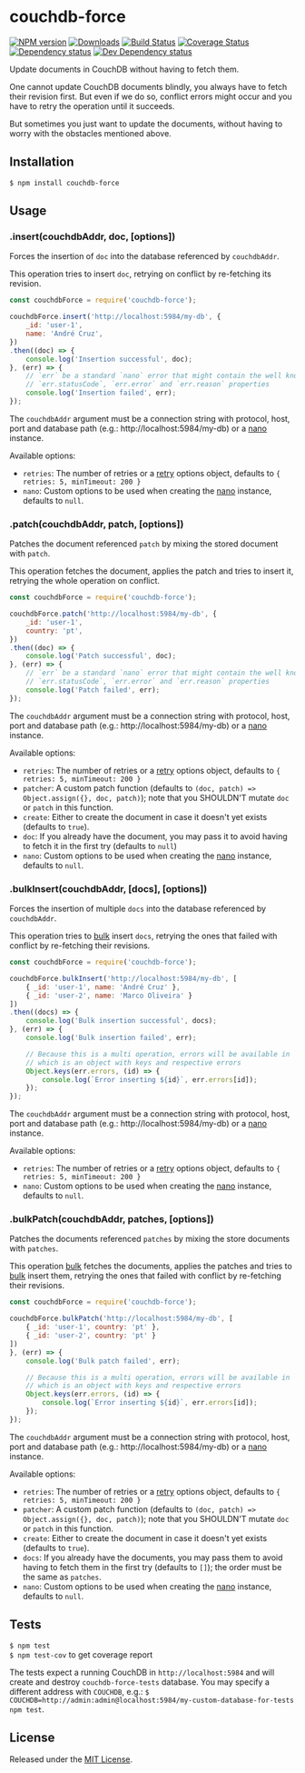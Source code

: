 # couchdb-force

[![NPM version][npm-image]][npm-url] [![Downloads][downloads-image]][npm-url] [![Build Status][travis-image]][travis-url] [![Coverage Status][coveralls-image]][coveralls-url] [![Dependency status][david-dm-image]][david-dm-url] [![Dev Dependency status][david-dm-dev-image]][david-dm-dev-url]

[npm-url]:https://npmjs.org/package/couchdb-force
[downloads-image]:http://img.shields.io/npm/dm/couchdb-force.svg
[npm-image]:http://img.shields.io/npm/v/couchdb-force.svg
[travis-url]:https://travis-ci.org/IndigoUnited/node-couchdb-force
[travis-image]:http://img.shields.io/travis/IndigoUnited/node-couchdb-force/master.svg
[coveralls-url]:https://coveralls.io/r/IndigoUnited/node-couchdb-force
[coveralls-image]:https://img.shields.io/coveralls/IndigoUnited/node-couchdb-force/master.svg
[david-dm-url]:https://david-dm.org/IndigoUnited/node-couchdb-force
[david-dm-image]:https://img.shields.io/david/IndigoUnited/node-couchdb-force.svg
[david-dm-dev-url]:https://david-dm.org/IndigoUnited/node-couchdb-force#info=devDependencies
[david-dm-dev-image]:https://img.shields.io/david/dev/IndigoUnited/node-couchdb-force.svg

Update documents in CouchDB without having to fetch them.

One cannot update CouchDB documents blindly, you always have to fetch their revision first.
But even if we do so, conflict errors might occur and you have to retry the operation until it succeeds.

But sometimes you just want to update the documents, without having to worry with the obstacles mentioned above.


## Installation

`$ npm install couchdb-force`


## Usage

### .insert(couchdbAddr, doc, [options])

Forces the insertion of `doc` into the database referenced by `couchdbAddr`.

This operation tries to insert `doc`, retrying on conflict by re-fetching its revision.

```js
const couchdbForce = require('couchdb-force');

couchdbForce.insert('http://localhost:5984/my-db', {
    _id: 'user-1',
    name: 'André Cruz',
})
.then((doc) => {
    console.log('Insertion successful', doc);
}, (err) => {
    // `err` be a standard `nano` error that might contain the well known
    // `err.statusCode`, `err.error` and `err.reason` properties
    console.log('Insertion failed', err);
});
```

The `couchdbAddr` argument must be a connection string with protocol, host, port and database path (e.g.: http://localhost:5984/my-db) or a [nano](https://www.npmjs.com/package/nano) instance.

Available options:

- `retries`: The number of retries or a [retry](https://www.npmjs.org/package/retry) options object, defaults to `{ retries: 5, minTimeout: 200 }`
- `nano`: Custom options to be used when creating the [nano]((https://www.npmjs.com/package/nano)) instance, defaults to `null`.


### .patch(couchdbAddr, patch, [options])

Patches the document referenced `patch` by mixing the stored document with `patch`.

This operation fetches the document, applies the patch and tries to insert it, retrying the whole operation on conflict.

```js
const couchdbForce = require('couchdb-force');

couchdbForce.patch('http://localhost:5984/my-db', {
    _id: 'user-1',
    country: 'pt',
})
.then((doc) => {
    console.log('Patch successful', doc);
}, (err) => {
    // `err` be a standard `nano` error that might contain the well known
    // `err.statusCode`, `err.error` and `err.reason` properties
    console.log('Patch failed', err);
});
```

The `couchdbAddr` argument must be a connection string with protocol, host, port and database path (e.g.: http://localhost:5984/my-db) or a [nano](https://www.npmjs.com/package/nano) instance.

Available options:

- `retries`: The number of retries or a [retry](https://www.npmjs.org/package/retry) options object, defaults to `{ retries: 5, minTimeout: 200 }`
- `patcher`: A custom patch function (defaults to `(doc, patch) => Object.assign({}, doc, patch)`); note that you SHOULDN'T mutate `doc` or `patch` in this function.
- `create`: Either to create the document in case it doesn't yet exists (defaults to `true`).
- `doc`: If you already have the document, you may pass it to avoid having to fetch it in the first try (defaults to `null`)
- `nano`: Custom options to be used when creating the [nano]((https://www.npmjs.com/package/nano)) instance, defaults to `null`.


### .bulkInsert(couchdbAddr, [docs], [options])

Forces the insertion of multiple `docs` into the database referenced by `couchdbAddr`.

This operation tries to [bulk](https://wiki.apache.org/couchdb/HTTP_Bulk_Document_API) insert `docs`, retrying the ones that failed with conflict by re-fetching their revisions.

```js
const couchdbForce = require('couchdb-force');

couchdbForce.bulkInsert('http://localhost:5984/my-db', [
    { _id: 'user-1', name: 'André Cruz' },
    { _id: 'user-2', name: 'Marco Oliveira' }
])
.then((docs) => {
    console.log('Bulk insertion successful', docs);
}, (err) => {
    console.log('Bulk insertion failed', err);

    // Because this is a multi operation, errors will be available in `err.errors`
    // which is an object with keys and respective errors
    Object.keys(err.errors, (id) => {
        console.log(`Error inserting ${id}`, err.errors[id]);
    });
});
```

The `couchdbAddr` argument must be a connection string with protocol, host, port and database path (e.g.: http://localhost:5984/my-db) or a [nano](https://www.npmjs.com/package/nano) instance.

Available options:

- `retries`: The number of retries or a [retry](https://www.npmjs.org/package/retry) options object, defaults to `{ retries: 5, minTimeout: 200 }`
- `nano`: Custom options to be used when creating the [nano]((https://www.npmjs.com/package/nano)) instance, defaults to `null`.


### .bulkPatch(couchdbAddr, patches, [options])

Patches the documents referenced `patches` by mixing the store documents with `patches`.

This operation [bulk](https://wiki.apache.org/couchdb/HTTP_Bulk_Document_API) fetches the documents, applies the patches and tries to [bulk](https://wiki.apache.org/couchdb/HTTP_Bulk_Document_API) insert them, retrying the ones that failed with conflict by re-fetching their revisions.


```js
const couchdbForce = require('couchdb-force');

couchdbForce.bulkPatch('http://localhost:5984/my-db', [
    { _id: 'user-1', country: 'pt' },
    { _id: 'user-2', country: 'pt' }
])
}, (err) => {
    console.log('Bulk patch failed', err);

    // Because this is a multi operation, errors will be available in `err.errors`
    // which is an object with keys and respective errors
    Object.keys(err.errors, (id) => {
        console.log(`Error inserting ${id}`, err.errors[id]);
    });
});
```

The `couchdbAddr` argument must be a connection string with protocol, host, port and database path (e.g.: http://localhost:5984/my-db) or a [nano](https://www.npmjs.com/package/nano) instance.

Available options:

- `retries`: The number of retries or a [retry](https://www.npmjs.org/package/retry) options object, defaults to `{ retries: 5, minTimeout: 200 }`
- `patcher`: A custom patch function (defaults to `(doc, patch) => Object.assign({}, doc, patch)`); note that you SHOULDN'T mutate `doc` or `patch` in this function.
- `create`: Either to create the document in case it doesn't yet exists (defaults to `true`).
- `docs`: If you already have the documents, you may pass them to avoid having to fetch them in the first try (defaults to `[]`); the order must be the same as `patches`.
- `nano`: Custom options to be used when creating the [nano]((https://www.npmjs.com/package/nano)) instance, defaults to `null`.


## Tests

`$ npm test`   
`$ npm test-cov` to get coverage report

The tests expect a running CouchDB in `http://localhost:5984` and will create and destroy `couchdb-force-tests` database. You may specify a different address with `COUCHDB`, e.g.: `$ COUCHDB=http://admin:admin@localhost:5984/my-custom-database-for-tests npm test`.


## License

Released under the [MIT License](http://www.opensource.org/licenses/mit-license.php).
